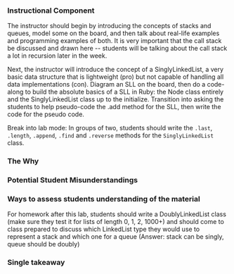 ### Instructional Component

The instructor should begin by introducing the concepts of stacks and queues, model some on the board, and then talk about real-life examples and programming examples of both. It is very important that the call stack be discussed and drawn here -- students will be talking about the call stack a lot in recursion later in the week.

Next, the instructor will introduce the concept of a SinglyLinkedList, a very basic data structure that is lightweight (pro) but not capable of handling all data implementations (con). Diagram an SLL on the board, then do a code-along to build the absolute basics of a SLL in Ruby: the Node class entirely and the SinglyLinkedList class up to the initialize. Transition into asking the students to help pseudo-code the .add method for the SLL, then write the code for the pseudo code.

Break into lab mode: In groups of two, students should write the `.last`, `.length`, `.append`, `.find` and `.reverse` methods for the `SinglyLinkedList` class.

### The Why

### Potential Student Misunderstandings

### Ways to assess students understanding of the material

For homework after this lab, students should write a DoublyLinkedList class (make sure they test it for lists of length 0, 1, 2, 1000+) and should come to class prepared to discuss which LinkedList type they would use to represent a stack and which one for a queue (Answer: stack can be singly, queue should be doubly)

### Single takeaway